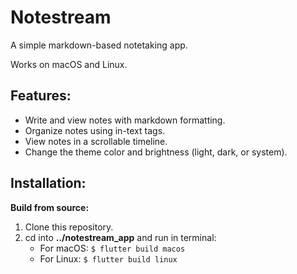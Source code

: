 # Notestream

A simple markdown-based notetaking app.

Works on macOS and Linux.

## Features:
- Write and view notes with markdown formatting.
- Organize notes using in-text tags.
- View notes in a scrollable timeline.
- Change the theme color and brightness (light, dark, or system).

## Installation:

**Build from source:**
 1. Clone this repository.
 2. cd into __../notestream_app__ and run in terminal:
    - For macOS: ```$ flutter build macos```
    - For Linux: ```$ flutter build linux```

